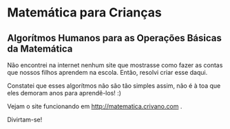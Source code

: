 # Matemática para Crianças

## Algorítmos Humanos para as Operações Básicas da Matemática

Não encontrei na internet nenhum site que mostrasse como fazer as contas que nossos filhos aprendem na escola. Então, resolvi criar esse daqui.

Constatei que esses algorítmos não são tão simples assim, não é à toa que eles demoram anos para aprendê-los! :)

Vejam o site funcionando em http://matematica.crivano.com .

Divirtam-se!
